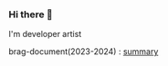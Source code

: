 ### Hi there 👋

I'm developer artist 

brag-document(2023-2024) : [summary](https://github.com/boomtnt2843/brag-documents/blob/main/README.md)
<!--
**boomtnt2843/boomtnt2843** is a ✨ _special_ ✨ repository because its `README.md` (this file) appears on your GitHub profile.

Here are some ideas to get you started:

- 🔭 I’m currently working on ...
- 🌱 I’m currently learning ...
- 👯 I’m looking to collaborate on ...
- 🤔 I’m looking for help with ...
- 💬 Ask me about ...
- 📫 How to reach me: ...
- 😄 Pronouns: ...
- ⚡ Fun fact: ...
-->
